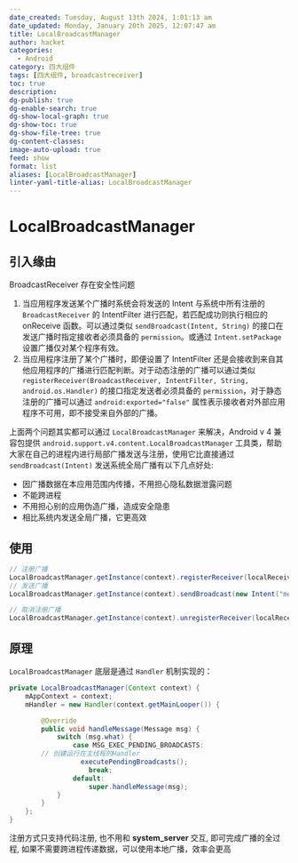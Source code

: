 ```yaml
---
date_created: Tuesday, August 13th 2024, 1:01:13 am
date_updated: Monday, January 20th 2025, 12:07:47 am
title: LocalBroadcastManager
author: hacket
categories:
  - Android
category: 四大组件
tags: [四大组件, broadcastreceiver]
toc: true
description: 
dg-publish: true
dg-enable-search: true
dg-show-local-graph: true
dg-show-toc: true
dg-show-file-tree: true
dg-content-classes: 
image-auto-upload: true
feed: show
format: list
aliases: [LocalBroadcastManager]
linter-yaml-title-alias: LocalBroadcastManager
---
```


# LocalBroadcastManager

## 引入缘由

BroadcastReceiver 存在安全性问题

1. 当应用程序发送某个广播时系统会将发送的 Intent 与系统中所有注册的 `BroadcastReceiver` 的 IntentFilter 进行匹配，若匹配成功则执行相应的 onReceive 函数。可以通过类似 `sendBroadcast(Intent, String)` 的接口在发送广播时指定接收者必须具备的 `permission`。或通过 `Intent.setPackage` 设置广播仅对某个程序有效。
2. 当应用程序注册了某个广播时，即便设置了 IntentFilter 还是会接收到来自其他应用程序的广播进行匹配判断。对于动态注册的广播可以通过类似 `registerReceiver(BroadcastReceiver, IntentFilter, String, android.os.Handler)` 的接口指定发送者必须具备的 `permission`，对于静态注册的广播可以通过 `android:exported="false"` 属性表示接收者对外部应用程序不可用，即不接受来自外部的广播。

上面两个问题其实都可以通过 `LocalBroadcastManager` 来解决，Android v 4 兼容包提供 `android.support.v4.content.LocalBroadcastManager` 工具类，帮助大家在自己的进程内进行局部广播发送与注册，使用它比直接通过 `sendBroadcast(Intent)` 发送系统全局广播有以下几点好处:

- 因广播数据在本应用范围内传播，不用担心隐私数据泄露问题
- 不能跨进程
- 不用担心别的应用伪造广播，造成安全隐患
- 相比系统内发送全局广播，它更高效

## 使用

```java
// 注册广播
LocalBroadcastManager.getInstance(context).registerReceiver(localReceiver, new IntentFilter("me.hacket.action.Test"));
// 发送广播
LocalBroadcastManager.getInstance(context).sendBroadcast(new Intent("me.hacket.action.Test"));

// 取消注册广播
LocalBroadcastManager.getInstance(context).unregisterReceiver(localReceiver);
```

## 原理

`LocalBroadcastManager` 底层是通过 `Handler` 机制实现的：

```java
private LocalBroadcastManager(Context context) {
	mAppContext = context;
	mHandler = new Handler(context.getMainLooper()) {

		@Override
		public void handleMessage(Message msg) {
			switch (msg.what) {
				case MSG_EXEC_PENDING_BROADCASTS:
		// 创建运行在主线程的Handler   
				  executePendingBroadcasts();
					break;
				default:
					super.handleMessage(msg);
			}
		}
	};
}
```

注册方式只支持代码注册, 也不用和 **system_server** 交互, 即可完成广播的全过程, 如果不需要跨进程传递数据，可以使用本地广播，效率会更高
